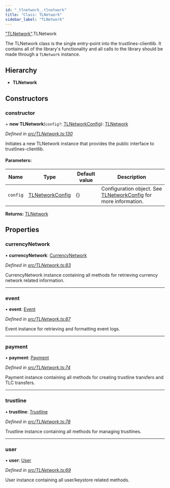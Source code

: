```yaml
---
id: "_tlnetwork_.tlnetwork"
title: "Class: TLNetwork"
sidebar_label: "TLNetwork"
---
```


["TLNetwork"](../modules/_tlnetwork_.md).TLNetwork

The TLNetwork class is the single entry-point into the trustlines-clientlib.
It contains all of the library's functionality and all calls to the library should be made through a `TLNetwork` instance.

## Hierarchy

* **TLNetwork**

## Constructors

### constructor

\+ **new TLNetwork**(`config?`: [TLNetworkConfig](../interfaces/_typings_.tlnetworkconfig.md)): [TLNetwork](_tlnetwork_.tlnetwork.md)

*Defined in [src/TLNetwork.ts:130](https://github.com/trustlines-protocol/clientlib/blob/8b30ce1/src/TLNetwork.ts#L130)*

Initiates a new TLNetwork instance that provides the public interface to trustlines-clientlib.

#### Parameters:

Name | Type | Default value | Description |
------ | ------ | ------ | ------ |
`config` | [TLNetworkConfig](../interfaces/_typings_.tlnetworkconfig.md) | {} | Configuration object. See [TLNetworkConfig](../interfaces/_typings_.tlnetworkconfig.md) for more information.  |

**Returns:** [TLNetwork](_tlnetwork_.tlnetwork.md)

## Properties

### currencyNetwork

•  **currencyNetwork**: [CurrencyNetwork](_currencynetwork_.currencynetwork.md)

*Defined in [src/TLNetwork.ts:83](https://github.com/trustlines-protocol/clientlib/blob/8b30ce1/src/TLNetwork.ts#L83)*

CurrencyNetwork instance containing all methods for retrieving currency network
related information.

___

### event

•  **event**: [Event](_event_.event.md)

*Defined in [src/TLNetwork.ts:87](https://github.com/trustlines-protocol/clientlib/blob/8b30ce1/src/TLNetwork.ts#L87)*

Event instance for retrieving and formatting event logs.

___

### payment

•  **payment**: [Payment](_payment_.payment.md)

*Defined in [src/TLNetwork.ts:74](https://github.com/trustlines-protocol/clientlib/blob/8b30ce1/src/TLNetwork.ts#L74)*

Payment instance containing all methods for creating trustline transfers
and TLC transfers.

___

### trustline

•  **trustline**: [Trustline](_trustline_.trustline.md)

*Defined in [src/TLNetwork.ts:78](https://github.com/trustlines-protocol/clientlib/blob/8b30ce1/src/TLNetwork.ts#L78)*

Trustline instance containing all methods for managing trustlines.

___

### user

•  **user**: [User](_user_.user.md)

*Defined in [src/TLNetwork.ts:69](https://github.com/trustlines-protocol/clientlib/blob/8b30ce1/src/TLNetwork.ts#L69)*

User instance containing all user/keystore related methods.
